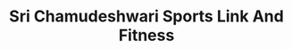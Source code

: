 ---
title: "Sri Chamudeshwari Sports Link And Fitness"
url: /bangalore/sri-chamudeshwari-sports-link-and-fitness-prestige-tradent-old-airport-road-domlur/
shop: sports
---